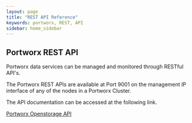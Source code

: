 ```yaml
---
layout: page
title: "REST API Reference"
keywords: portworx, REST, API
sidebar: home_sidebar
---
```


## Portworx REST API

Portworx data services can be managed and monitored through RESTful API's.

The Portworx REST APIs are available at Port 9001 on the management IP interface of any of the nodes in a Portworx Cluster.

The API documentation can be accessed at the following link. 

[Portworx Openstorage API](http://api.openstorage.org/openstorage/index.html)

